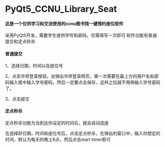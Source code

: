 # PyQt5_CCNU_Library_Seat

#### 这是一个仅供学习和交流使用的ccnu图书馆一键预约座位软件

采用PyQt5开发，需要学生提供学号和密码，仅需填写一次即可
软件功能有普通提交和定点秒杀



#### 普通提交

1、选择日期，时间以及座位号

2、点击华师登录按钮，会弹出华师登录网页，第一次需要在最上方的用户名和密码输入框中输入学号密码，然后一定要点击保存，这样之后就不用再输入学号密码了。

3、点击提交



#### 定点秒杀

定点秒杀功能为当到达你设定的时间后，就会自动选座

在选择好日期，时间和座位号后，点击定点秒杀，在弹出的窗口中，输入你想定的时间，默认为每天的晚上6点，然后点击start timer即可
